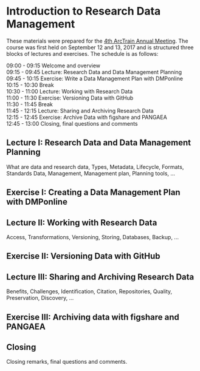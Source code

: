 # Introduction to Research Data Management 

These materials were prepared for the [4th ArcTrain Annual Meeting](https://www.marum.de/en/education-career/ArcTrain-2/Annual-Meeting-2017.html). The course was first held on September 12 and 13, 2017 and is structured three blocks of lectures and exercises. The schedule is as follows:
  

09:00 - 09:15 Welcome and overview  
09:15 - 09:45 Lecture: Research Data and Data Management Planning  
09:45 - 10:15 Exercise: Write a Data Management Plan with DMPonline  
10:15 - 10:30 Break  
10:30 - 11:00 Lecture: Working with Research Data  
11:00 - 11:30 Exercise: Versioning Data with GitHub  
11:30 - 11:45 Break  
11:45 - 12:15 Lecture: Sharing and Archiving Research Data  
12:15 - 12:45 Exercise: Archive Data with figshare and PANGAEA  
12:45 - 13:00 Closing, final questions and comments

## Lecture I: Research Data and Data Management Planning

What are data and research data, Types, Metadata, Lifecycle, Formats, Standards Data, Management, Management plan, Planning tools, ...

## Exercise I: Creating a Data Management Plan with DMPonline

## Lecture II: Working with Research Data

Access, Transformations, Versioning, Storing, Databases, Backup, ...

## Exercise II: Versioning Data with GitHub

## Lecture III: Sharing and Archiving Research Data

Benefits, Challenges, Identification, Citation, Repositories, Quality, Preservation, Discovery, ...

## Exercise III: Archiving data with figshare and PANGAEA

## Closing

Closing remarks, final questions and comments.




